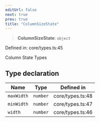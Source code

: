```yaml
---
editUrl: false
next: true
prev: true
title: "ColumnSizeState"
---
```


> **ColumnSizeState**: `object`

Defined in: core/types.ts:45

Column State Types

## Type declaration

| Name | Type | Defined in |
| ------ | ------ | ------ |
| <a id="maxwidth"></a> `maxWidth` | `number` | core/types.ts:48 |
| <a id="minwidth"></a> `minWidth` | `number` | core/types.ts:47 |
| <a id="width"></a> `width` | `number` | core/types.ts:46 |
